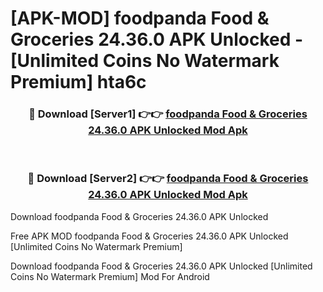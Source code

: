 # [APK-MOD] foodpanda  Food & Groceries 24.36.0 APK Unlocked - [Unlimited Coins No Watermark Premium] hta6c



<div align="center">
<h3>🔴 Download [Server1] 👉👉 <a href="https://momento.my/?title=foodpanda__Food_&_Groceries_24.36.0_APK_Unlocked">foodpanda  Food & Groceries 24.36.0 APK Unlocked Mod Apk</a></h3><br>

<h3>🔴 Download [Server2] 👉👉 <a href="https://momento.my/?title=foodpanda__Food_&_Groceries_24.36.0_APK_Unlocked">foodpanda  Food & Groceries 24.36.0 APK Unlocked Mod Apk</a></h3>
</div>



Download foodpanda  Food & Groceries 24.36.0 APK Unlocked 

Free APK MOD foodpanda  Food & Groceries 24.36.0 APK Unlocked [Unlimited Coins No Watermark Premium]

Download foodpanda  Food & Groceries 24.36.0 APK Unlocked [Unlimited Coins No Watermark Premium] Mod For Android
